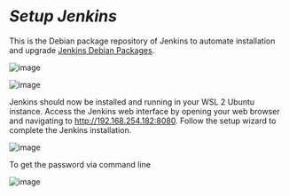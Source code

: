 # ***Setup Jenkins***

This is the Debian package repository of Jenkins to automate installation and upgrade [Jenkins Debian Packages](https://pkg.origin.jenkins.io/debian-stable/).

![image](https://github.com/lherbeng/kubernetes/assets/72662912/cf842cda-f801-4df8-96ef-81191934068d)

![image](https://github.com/lherbeng/kubernetes/assets/72662912/1fd88e09-1cdd-42f4-a06f-b2aa03f96e0d)

Jenkins should now be installed and running in your WSL 2 Ubuntu instance. Access the Jenkins web interface by opening your web browser and navigating to http://192.168.254.182:8080. Follow the setup wizard to complete the Jenkins installation.

![image](https://github.com/lherbeng/kubernetes/assets/72662912/f33d98f9-d457-487b-ac27-4e84519e25f1)

To get the password via command line

![image](https://github.com/lherbeng/kubernetes/assets/72662912/22de9f9e-14c8-4a43-b507-d4466f0c241e)



